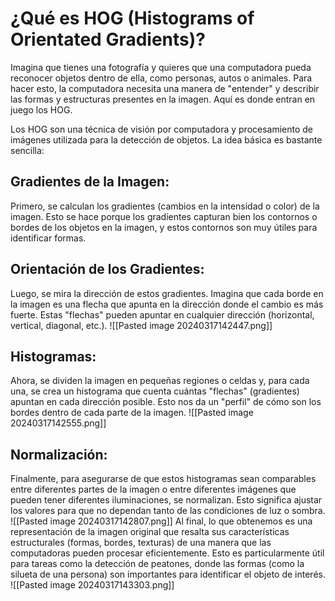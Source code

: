 # ¿Qué es HOG (Histograms of Orientated Gradients)?
Imagina que tienes una fotografía y quieres que una computadora pueda reconocer objetos dentro de ella, como personas, autos o animales. Para hacer esto, la computadora necesita una manera de "entender" y describir las formas y estructuras presentes en la imagen. Aquí es donde entran en juego los HOG.

Los HOG son una técnica de visión por computadora y procesamiento de imágenes utilizada para la detección de objetos. La idea básica es bastante sencilla:
## **Gradientes de la Imagen:**
Primero, se calculan los gradientes (cambios en la intensidad o color) de la imagen. Esto se hace porque los gradientes capturan bien los contornos o bordes de los objetos en la imagen, y estos contornos son muy útiles para identificar formas.
## **Orientación de los Gradientes:** 
Luego, se mira la dirección de estos gradientes. Imagina que cada borde en la imagen es una flecha que apunta en la dirección donde el cambio es más fuerte. Estas "flechas" pueden apuntar en cualquier dirección (horizontal, vertical, diagonal, etc.).
![[Pasted image 20240317142447.png]]
## **Histogramas:** 
Ahora, se dividen la imagen en pequeñas regiones o celdas y, para cada una, se crea un histograma que cuenta cuántas "flechas" (gradientes) apuntan en cada dirección posible. Esto nos da un "perfil" de cómo son los bordes dentro de cada parte de la imagen.
![[Pasted image 20240317142555.png]]
## **Normalización:** 
Finalmente, para asegurarse de que estos histogramas sean comparables entre diferentes partes de la imagen o entre diferentes imágenes que pueden tener diferentes iluminaciones, se normalizan. Esto significa ajustar los valores para que no dependan tanto de las condiciones de luz o sombra.
![[Pasted image 20240317142807.png]]
Al final, lo que obtenemos es una representación de la imagen original que resalta sus características estructurales (formas, bordes, texturas) de una manera que las computadoras pueden procesar eficientemente. Esto es particularmente útil para tareas como la detección de peatones, donde las formas (como la silueta de una persona) son importantes para identificar el objeto de interés.
![[Pasted image 20240317143303.png]]
